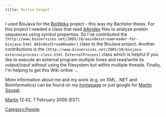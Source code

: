 ```yaml
---
title: Martin Szugat
---
```


I used BioJava for the [BioWeka](http://www.bioweka.org) project - this
was my Bachelor thesis. For this project I needed a class that read
[AAindex](http://www.genome.jp/aaindex/) files to analyze protein
sequences using symbol properties. So I've contributed the
`[http://www.bioservices.net/2005/10/aaindexstreamreader-for-biojava.html AAIndexStreamReader]`
class to the BioJava project. Another contributions is the
`[http://www.bioservices.net/2005/10/biojava-externalprocess-class.html ExternalProcess]`
class which is helpful if you like to execute an external program
multiple times and read/write its output/input without using the
filesystem but within multiple threads. Finally, I'm helping to get this
Wiki online ...

More information about me and my work (e.g. on XML, .NET and
Bioinformatics) can be found on my [homepage](http://szugat.gmxhome.de)
or just google for [Martin
Szugat](http://www.google.com/search?q=%22Martin+Szugat%22).

[Martin](User:Martin "wikilink") 12:42, 7 February 2006 (EST)

<Category:People>
